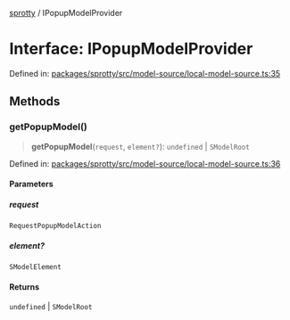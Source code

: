 
[sprotty](../globals) / IPopupModelProvider

# Interface: IPopupModelProvider

Defined in: [packages/sprotty/src/model-source/local-model-source.ts:35](https://github.com/eclipse-sprotty/sprotty/blob/f9b2433481cc27a1ac0c92d525a92039ae7f6c76/packages/sprotty/src/model-source/local-model-source.ts#L35)

## Methods

### getPopupModel()

> **getPopupModel**(`request`, `element?`): `undefined` \| `SModelRoot`

Defined in: [packages/sprotty/src/model-source/local-model-source.ts:36](https://github.com/eclipse-sprotty/sprotty/blob/f9b2433481cc27a1ac0c92d525a92039ae7f6c76/packages/sprotty/src/model-source/local-model-source.ts#L36)

#### Parameters

##### request

`RequestPopupModelAction`

##### element?

`SModelElement`

#### Returns

`undefined` \| `SModelRoot`
